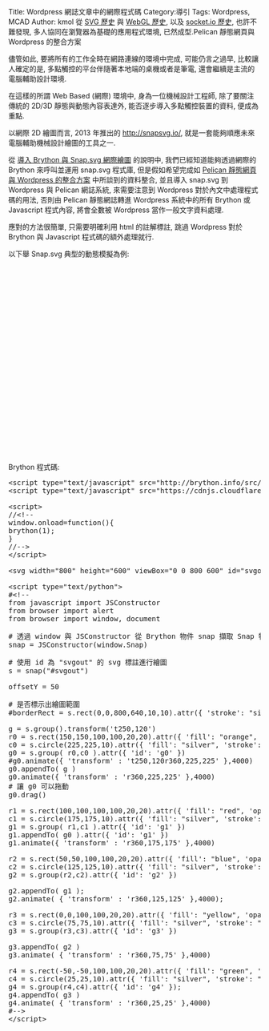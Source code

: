Title: Wordpress 網誌文章中的網際程式碼
Category:導引
Tags: Wordpress, MCAD
Author: kmol
從 <a href="https://www.w3.org/Graphics/SVG/History">SVG 歷史</a> 與 <a href="https://en.wikipedia.org/wiki/WebGL#History">WebGL 歷史</a>, 以及 <a href="https://github.com/socketio/socket.io/blob/master/History.md"> socket.io 歷史</a>, 也許不難發現, 多人協同在瀏覽器為基礎的應用程式環境, 已然成型.Pelican 靜態網頁與 Wordpress 的整合方案

<!-- PELICAN_END_SUMMARY -->

儘管如此, 要將所有的工作全時在網路連線的環境中完成, 可能仍言之過早, 比較讓人確定的是, 多點觸控的平台伴隨著本地端的桌機或者是筆電, 還會繼續是主流的電腦輔助設計環境.

在這樣的所謂 Web Based (網際) 環境中, 身為一位機械設計工程師, 除了要關注傳統的 2D/3D 靜態與動態內容表達外, 能否逐步導入多點觸控裝置的資料, 便成為重點.

以網際 2D 繪圖而言, 2013 年推出的 <a href="http://snapsvg.io/">http://snapsvg.io/</a>, 就是一套能夠順應未來電腦輔助機械設計繪圖的工具之一.

從 <a href="http://chiamingyen.github.io/kmolab/blog/dao-ru-brython-yu-snapsvg-wang-ji-hui-tu.html">導入 Brython 與 Snap.svg 網際繪圖</a> 的說明中, 我們已經知道能夠透過網際的 Brython 來呼叫並運用 snap.svg 程式庫, 但是假如希望完成如 <a href="http://project.mde.tw/blog/yen-pelican-jing-tai-wang-ye-yu-wordpress-de-zheng-he-fang-an.html">Pelican 靜態網頁與 Wordpress 的整合方案</a> 中所談到的資料整合, 並且導入 snap.svg 到 Wordpress 與 Pelican 網誌系統, 來需要注意到 Wordpress 對於內文中處理程式碼的用法, 否則由 Pelican 靜態網誌轉進 Wordpress 系統中的所有 Brython 或 Javascript 程式內容, 將會全數被 Wordpress 當作一般文字資料處理.

應對的方法很簡單, 只需要明確利用 html 的註解標註, 跳過 Wordpress 對於 Brython 與 Javascript 程式碼的額外處理就行.

以下舉 Snap.svg 典型的動態模擬為例:

<script type="text/javascript" src="http://brython.info/src/brython_dist.js"></script>
<script type="text/javascript" src="https://cdnjs.cloudflare.com/ajax/libs/snap.svg/0.4.1/snap.svg-min.js"></script>
 
<script>
//<!--
window.onload=function(){
brython(1);
}
//-->
</script>
 
<svg width="800" height="600" viewBox="0 0 800 600" id="svgout"></svg>
 
<script type="text/python">
#<!--
from javascript import JSConstructor
from browser import alert
from browser import window, document
 
# 透過 window 與 JSConstructor 從 Brython 物件 snap 擷取 Snap 物件的內容
snap = JSConstructor(window.Snap)
 
# 使用 id 為 "svgout" 的 svg 標註進行繪圖
s = snap("#svgout")
 
offsetY = 50
 
# 是否標示出繪圖範圍
#borderRect = s.rect(0,0,800,640,10,10).attr({ 'stroke': "silver", 'fill': "silver", 'strokeWidth': "3" })
 
g = s.group().transform('t250,120')
r0 = s.rect(150,150,100,100,20,20).attr({ 'fill': "orange", 'opacity': "0.8", 'stroke': "black", 'strokeWidth': "2" })
c0 = s.circle(225,225,10).attr({ 'fill': "silver", 'stroke': "black", 'strokeWidth': "4"  }).attr({ 'id': 'c0' })
g0 = s.group( r0,c0 ).attr({ 'id': 'g0' })
#g0.animate({ 'transform' : 't250,120r360,225,225' },4000)
g0.appendTo( g )
g0.animate({ 'transform' : 'r360,225,225' },4000)
# 讓 g0 可以拖動
g0.drag()
 
r1 = s.rect(100,100,100,100,20,20).attr({ 'fill': "red", 'opacity': "0.8", 'stroke': "black", 'strokeWidth': "2" })
c1 = s.circle(175,175,10).attr({ 'fill': "silver", 'stroke': "black" , 'strokeWidth': "4"}).attr({ 'id': 'c1' })
g1 = s.group( r1,c1 ).attr({ 'id': 'g1' })
g1.appendTo( g0 ).attr({ 'id': 'g1' })
g1.animate({ 'transform' : 'r360,175,175' },4000)
 
r2 = s.rect(50,50,100,100,20,20).attr({ 'fill': "blue", 'opacity': "0.8", 'stroke': "black", 'strokeWidth': "2" })
c2 = s.circle(125,125,10).attr({ 'fill': "silver", 'stroke': "black", 'strokeWidth': "4" }).attr({ 'id': 'c2' })
g2 = s.group(r2,c2).attr({ 'id': 'g2' })
 
g2.appendTo( g1 );
g2.animate( { 'transform' : 'r360,125,125' },4000);
 
r3 = s.rect(0,0,100,100,20,20).attr({ 'fill': "yellow", 'opacity': "0.8", 'stroke': "black", 'strokeWidth': "2" })
c3 = s.circle(75,75,10).attr({ 'fill': "silver", 'stroke': "black", 'strokeWidth': "4" }).attr({ 'id': 'c3' })
g3 = s.group(r3,c3).attr({ 'id': 'g3' })
 
g3.appendTo( g2 )
g3.animate( { 'transform' : 'r360,75,75' },4000)
 
r4 = s.rect(-50,-50,100,100,20,20).attr({ 'fill': "green", 'opacity': "0.8", 'stroke': "black", 'strokeWidth': "2" })
c4 = s.circle(25,25,10).attr({ 'fill': "silver", 'stroke': "black", 'strokeWidth': "4" }).attr({ 'id': 'c4' })
g4 = s.group(r4,c4).attr({ 'id': 'g4' });
g4.appendTo( g3 )
g4.animate( { 'transform' : 'r360,25,25' },4000)
#-->
</script>

 Brython 程式碼:
 
<pre class="brush: python">
&lt;script type="text/javascript" src="http://brython.info/src/brython_dist.js"&gt;&lt;/script&gt;
&lt;script type="text/javascript" src="https://cdnjs.cloudflare.com/ajax/libs/snap.svg/0.4.1/snap.svg-min.js"&gt;&lt;/script&gt;
 
&lt;script&gt;
//&lt;!--
window.onload=function(){
brython(1);
}
//--&gt;
&lt;/script&gt;
 
&lt;svg width="800" height="600" viewBox="0 0 800 600" id="svgout"&gt;&lt;/svg&gt;
 
&lt;script type="text/python"&gt;
#&lt;!--
from javascript import JSConstructor
from browser import alert
from browser import window, document
 
# 透過 window 與 JSConstructor 從 Brython 物件 snap 擷取 Snap 物件的內容
snap = JSConstructor(window.Snap)
 
# 使用 id 為 "svgout" 的 svg 標註進行繪圖
s = snap("#svgout")
 
offsetY = 50
 
# 是否標示出繪圖範圍
#borderRect = s.rect(0,0,800,640,10,10).attr({ 'stroke': "silver", 'fill': "silver", 'strokeWidth': "3" })
 
g = s.group().transform('t250,120')
r0 = s.rect(150,150,100,100,20,20).attr({ 'fill': "orange", 'opacity': "0.8", 'stroke': "black", 'strokeWidth': "2" })
c0 = s.circle(225,225,10).attr({ 'fill': "silver", 'stroke': "black", 'strokeWidth': "4"  }).attr({ 'id': 'c0' })
g0 = s.group( r0,c0 ).attr({ 'id': 'g0' })
#g0.animate({ 'transform' : 't250,120r360,225,225' },4000)
g0.appendTo( g )
g0.animate({ 'transform' : 'r360,225,225' },4000)
# 讓 g0 可以拖動
g0.drag()
 
r1 = s.rect(100,100,100,100,20,20).attr({ 'fill': "red", 'opacity': "0.8", 'stroke': "black", 'strokeWidth': "2" })
c1 = s.circle(175,175,10).attr({ 'fill': "silver", 'stroke': "black" , 'strokeWidth': "4"}).attr({ 'id': 'c1' })
g1 = s.group( r1,c1 ).attr({ 'id': 'g1' })
g1.appendTo( g0 ).attr({ 'id': 'g1' })
g1.animate({ 'transform' : 'r360,175,175' },4000)
 
r2 = s.rect(50,50,100,100,20,20).attr({ 'fill': "blue", 'opacity': "0.8", 'stroke': "black", 'strokeWidth': "2" })
c2 = s.circle(125,125,10).attr({ 'fill': "silver", 'stroke': "black", 'strokeWidth': "4" }).attr({ 'id': 'c2' })
g2 = s.group(r2,c2).attr({ 'id': 'g2' })
 
g2.appendTo( g1 );
g2.animate( { 'transform' : 'r360,125,125' },4000);
 
r3 = s.rect(0,0,100,100,20,20).attr({ 'fill': "yellow", 'opacity': "0.8", 'stroke': "black", 'strokeWidth': "2" })
c3 = s.circle(75,75,10).attr({ 'fill': "silver", 'stroke': "black", 'strokeWidth': "4" }).attr({ 'id': 'c3' })
g3 = s.group(r3,c3).attr({ 'id': 'g3' })
 
g3.appendTo( g2 )
g3.animate( { 'transform' : 'r360,75,75' },4000)
 
r4 = s.rect(-50,-50,100,100,20,20).attr({ 'fill': "green", 'opacity': "0.8", 'stroke': "black", 'strokeWidth': "2" })
c4 = s.circle(25,25,10).attr({ 'fill': "silver", 'stroke': "black", 'strokeWidth': "4" }).attr({ 'id': 'c4' })
g4 = s.group(r4,c4).attr({ 'id': 'g4' });
g4.appendTo( g3 )
g4.animate( { 'transform' : 'r360,25,25' },4000)
#--&gt;
&lt;/script&gt;
</pre>
